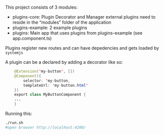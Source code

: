 This project consists of 3 modules:

* plugins-core: Plugin Decorator and Manager
    external plugins need to reside in the “modules” folder of the application
* plugins-example: 2 example plugins
* plugins: Main app that uses plugins from plugins-example (see app.component.ts)

Plugins register new routes and can have depedencies and gets loaded by `systemjs`

A plugin can be a declared by adding a decorator like so:

```java
    @Extension('my-button', [])
    @Component({
        selector: 'my-button,
        templateUrl: 'my-button.html'
    })
    export class MyButtonComponent {
    ...
    }
```

Running this:

```bash
./run.sh
#open browser http://localhost:4200/
```